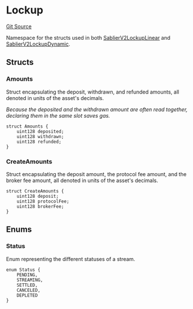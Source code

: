 # Lockup

[Git Source](https://github.com/sablier-labs/v2-core/blob/412ec3d3998a766507de96afdb26c797d2ae491d/src/types/DataTypes.sol)

Namespace for the structs used in both
[SablierV2LockupLinear](docs/contracts/v2/reference/core/contract.SablierV2LockupLinear.md) and
[SablierV2LockupDynamic](docs/contracts/v2/reference/core/contract.SablierV2LockupDynamic.md).

## Structs

### Amounts

Struct encapsulating the deposit, withdrawn, and refunded amounts, all denoted in units of the asset's decimals.

_Because the deposited and the withdrawn amount are often read together, declaring them in the same slot saves gas._

```solidity
struct Amounts {
    uint128 deposited;
    uint128 withdrawn;
    uint128 refunded;
}
```

### CreateAmounts

Struct encapsulating the deposit amount, the protocol fee amount, and the broker fee amount, all denoted in units of the
asset's decimals.

```solidity
struct CreateAmounts {
    uint128 deposit;
    uint128 protocolFee;
    uint128 brokerFee;
}
```

## Enums

### Status

Enum representing the different statuses of a stream.

```solidity
enum Status {
    PENDING,
    STREAMING,
    SETTLED,
    CANCELED,
    DEPLETED
}
```
